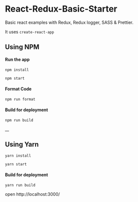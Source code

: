 # React-Redux-Basic-Starter
Basic react examples with Redux, Redux logger, SASS & Prettier.

It uses `create-react-app`

## Using NPM

#### Run the app

```
npm install

npm start
```

#### Format Code
```
npm run format
```

#### Build for deployment
```
npm run build
```
__

## Using Yarn

```
yarn install

yarn start
```
#### Build for deployment
```
yarn run build
```

open http://localhost:3000/

```